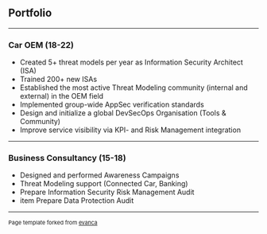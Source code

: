 ## Portfolio

---

### Car OEM (18-22)

* Created 5+ threat models per year as Information Security Architect (ISA)
* Trained 200+ new ISAs 
* Established the most active Threat Modeling community (internal and external) in the OEM field
* Implemented group-wide AppSec verification standards
* Design and initialize a global DevSecOps Organisation (Tools \& Community)
* Improve service visibility via KPI- and Risk Management integration

---

### Business Consultancy (15-18)

* Designed and performed Awareness Campaigns
* Threat Modeling support (Connected Car, Banking) 
* Prepare Information Security Risk Management Audit
* item Prepare Data Protection Audit

---
<p style="font-size:11px">Page template forked from <a href="https://github.com/evanca/quick-portfolio">evanca</a></p>
<!-- Remove above link if you don't want to attibute -->
